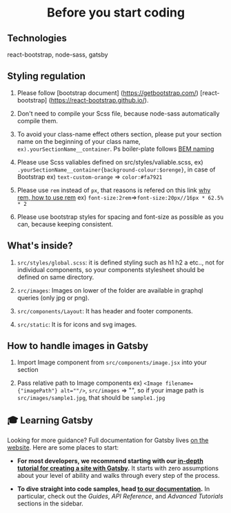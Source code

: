 <h1 align="center">
  Before you start coding
</h1>

## Technologies

react-bootstrap, node-sass, gatsby

## Styling regulation

1. Please follow [bootstrap document] (https://getbootstrap.com/) [react-bootstrap] (https://react-bootstrap.github.io/).

1. Don't need to compile your Scss file, because node-sass automatically compile them.

1. To avoid your class-name effect others section, please put your section name on the beginning of your class name,
   `ex).yourSectionName__container`. Ps boiler-plate follows [BEM naming](https://css-tricks.com/using-sass-control-scope-bem-naming/)

1. Please use Scss valiables defined on src/styles/valiable.scss,
   ex) `.yourSectionName__container{background-colour:$orenge}`, in case of Bootstrap ex) `text-custom-orange` => `color:#fa7921`

1. Please use `rem` instead of `px`, that reasons is refered on this link [why rem, how to use rem](https://www.sitepoint.com/understanding-and-using-rem-units-in-css/) ex) `font-size:2rem`=>`font-size:20px//16px * 62.5% * 2`

1. Please use bootstrap styles for spacing and font-size as possible as you can, because keeping consistent.

## What's inside?

1. `src/styles/global.scss`: it is defined styling such as h1 h2 a etc.., not for individual components, so your components stylesheet should be defined on same directory.

2. `src/images`: Images on lower of the folder are available in graphql queries (only jpg or png).

3. `src/components/Layout`: It has header and footer components.

4. `src/static`: It is for icons and svg images.

## How to handle images in Gatsby

1.  Import Image component from `src/components/image.jsx` into your section

2.  Pass relative path to Image components ex) `<Image filename={"imagePath"} alt=""/>`, `src/images` => "", so if your image path is `src/images/sample1.jpg`, that should be `sample1.jpg`

## 🎓 Learning Gatsby

Looking for more guidance? Full documentation for Gatsby lives [on the website](https://www.gatsbyjs.org/). Here are some places to start:

- **For most developers, we recommend starting with our [in-depth tutorial for creating a site with Gatsby](https://www.gatsbyjs.org/tutorial/).** It starts with zero assumptions about your level of ability and walks through every step of the process.

- **To dive straight into code samples, head [to our documentation](https://www.gatsbyjs.org/docs/).** In particular, check out the _Guides_, _API Reference_, and _Advanced Tutorials_ sections in the sidebar.
